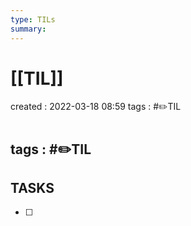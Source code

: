 ```yaml
---
type: TILs
summary: 
---
```


# [[TIL]]
created : 2022-03-18 08:59
tags : #✏️TIL

# 
**tags** : #✏️TIL
- 

## TASKS
- [ ] 
